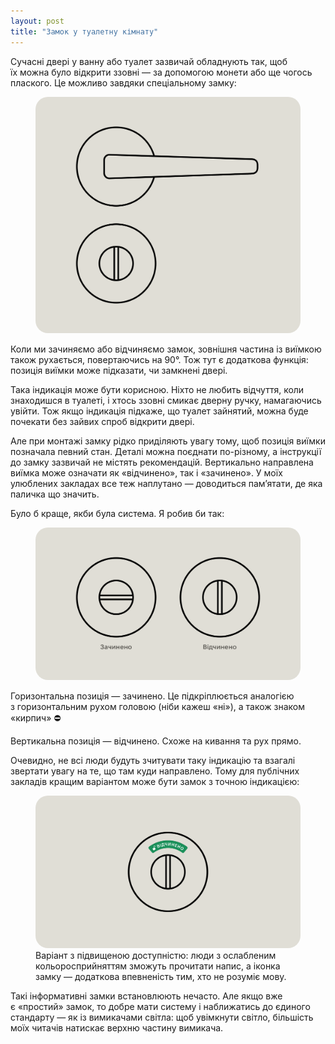 ```yaml
---
layout: post
title: "Замок у туалетну кімнату"
---
```


Сучасні двері у ванну або туалет зазвичай обладнують так, щоб їх можна було відкрити ззовні — за допомогою монети або ще чогось плаского. Це можливо завдяки спеціальному замку:

<figure>
  <img src="/i/blog/wc-door-locks/doors@2x.png" style="border-radius: 20px;" alt="Сантехнічниий замок">
</figure>

Коли ми зачиняємо або відчиняємо замок, зовнішня частина із виїмкою також рухається, повертаючись на 90°. Тож тут є додаткова функція: позиція виїмки може підказати, чи замкнені двері.

<!-- more -->

Така індикація може бути корисною. Ніхто не любить відчуття, коли знаходишся в туалеті, і хтось ззовні смикає дверну ручку, намагаючись увійти. Тож якщо індикація підкаже, що туалет зайнятий, можна буде почекати без зайвих спроб відкрити двері.

Але при монтажі замку рідко приділяють увагу тому, щоб позиція виїмки позначала певний стан. Деталі можна поєднати по-різному, а інструкції до замку зазвичай не містять рекомендацій. Вертикально направлена виїмка може означати як «відчинено», так і «зачинено». У моїх улюблених закладах все теж наплутано — доводиться пам’ятати, де яка паличка що значить.

Було б краще, якби була система. Я робив би так:

<figure>
  <img src="/i/blog/wc-door-locks/statuses@2x.png" style="border-radius: 20px;" alt="">
</figure>

Горизонтальна позиція — зачинено. Це підкріплюється аналогією з горизонтальним рухом головою (ніби кажеш «ні»), а також знаком «кирпич» ⛔️

Вертикальна позиція — відчинено. Схоже на кивання та рух прямо.

<!-- Це як із вимикачами світла: роблять по-різному, але більшість людей в нашій країні звикла натискати верхню частину вимикача, щоб увімкнути світло. -->

Очевидно, не всі люди будуть зчитувати таку індикацію та взагалі звертати увагу на те, що там куди направлено. Тому для публічних закладів кращим варіантом може бути замок з точною індикацією:

<!-- Написи відчинено/зачинено, іконки, колір, спрацювали би більш однозначно. Але мені подобається мати систему і наближатись до логічного стандарту. Це як із вимикачами світла: роблять по-різному, але більшість людей в нашій країні звикла натискати верхню частину вимикача, щоб увімкнути світло. -->

<figure>
  <!-- <img src="/i/blog/wc-door-locks/in-use.webp" alt=""> -->
  <img src="/i/blog/wc-door-locks/in-use@2x.png" style="border-radius: 20px;" alt="">
  <figcaption>Варіант з підвищеною доступністю: люди з ослабленим кольоросприйняттям зможуть прочитати напис, а іконка замку — додаткова впевненість тим, хто не розуміє мову.</figcaption>
</figure>

Такі інформативні замки встановлюють нечасто. Але якщо вже є «простий» замок, то добре мати систему і наближатись до єдиного стандарту — як із вимикачами світла: щоб увімкнути світло, більшість моїх читачів натискає верхню частину вимикача.

<!--Допомагати людям зрозуміти, у якому стані знаходиться система — [дуже важливо](https://www.nngroup.com/articles/visibility-system-status/).-->

<!-- Додаткове читання? -->


